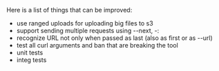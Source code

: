 Here is a list of things that can be improved:

- use ranged uploads for uploading big files to s3
- support sending multiple requests using --next, -:
- recognize URL not only when passed as last (also as first or as --url)
- test all curl arguments and ban that are breaking the tool
- unit tests
- integ tests
